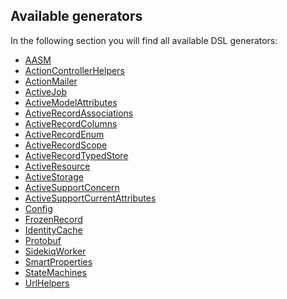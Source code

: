 ## Available generators

In the following section you will find all available DSL generators:

<!-- START_GENERATOR_LIST -->
* [AASM](generator_aasm.md)
* [ActionControllerHelpers](generator_actioncontrollerhelpers.md)
* [ActionMailer](generator_actionmailer.md)
* [ActiveJob](generator_activejob.md)
* [ActiveModelAttributes](generator_activemodelattributes.md)
* [ActiveRecordAssociations](generator_activerecordassociations.md)
* [ActiveRecordColumns](generator_activerecordcolumns.md)
* [ActiveRecordEnum](generator_activerecordenum.md)
* [ActiveRecordScope](generator_activerecordscope.md)
* [ActiveRecordTypedStore](generator_activerecordtypedstore.md)
* [ActiveResource](generator_activeresource.md)
* [ActiveStorage](generator_activestorage.md)
* [ActiveSupportConcern](generator_activesupportconcern.md)
* [ActiveSupportCurrentAttributes](generator_activesupportcurrentattributes.md)
* [Config](generator_config.md)
* [FrozenRecord](generator_frozenrecord.md)
* [IdentityCache](generator_identitycache.md)
* [Protobuf](generator_protobuf.md)
* [SidekiqWorker](generator_sidekiqworker.md)
* [SmartProperties](generator_smartproperties.md)
* [StateMachines](generator_statemachines.md)
* [UrlHelpers](generator_urlhelpers.md)
<!-- END_GENERATOR_LIST -->
